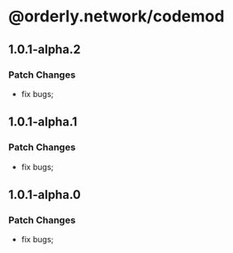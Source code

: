 # @orderly.network/codemod

## 1.0.1-alpha.2

### Patch Changes

- fix bugs;

## 1.0.1-alpha.1

### Patch Changes

- fix bugs;

## 1.0.1-alpha.0

### Patch Changes

- fix bugs;
